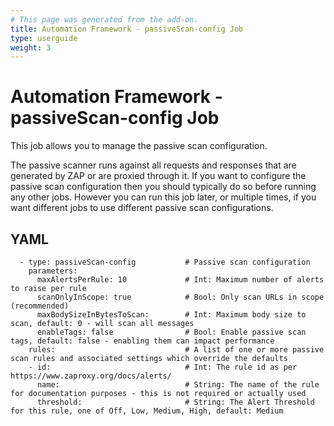 ```yaml
---
# This page was generated from the add-on.
title: Automation Framework - passiveScan-config Job
type: userguide
weight: 3
---
```


# Automation Framework - passiveScan-config Job

This job allows you to manage the passive scan configuration.

The passive scanner runs against all requests and responses that are generated by ZAP or are proxied through it.
If you want to configure the passive scan configuration then you should typically do so before running any other jobs.
However you can run this job later, or multiple times, if you want different jobs to use different passive scan configurations.

## YAML

```
  - type: passiveScan-config           # Passive scan configuration
    parameters:
      maxAlertsPerRule: 10             # Int: Maximum number of alerts to raise per rule
      scanOnlyInScope: true            # Bool: Only scan URLs in scope (recommended)
      maxBodySizeInBytesToScan:        # Int: Maximum body size to scan, default: 0 - will scan all messages
      enableTags: false                # Bool: Enable passive scan tags, default: false - enabling them can impact performance
    rules:                             # A list of one or more passive scan rules and associated settings which override the defaults
    - id:                              # Int: The rule id as per https://www.zaproxy.org/docs/alerts/
      name:                            # String: The name of the rule for documentation purposes - this is not required or actually used
      threshold:                       # String: The Alert Threshold for this rule, one of Off, Low, Medium, High, default: Medium
```
